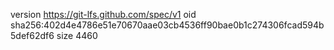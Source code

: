 version https://git-lfs.github.com/spec/v1
oid sha256:402d4e4786e51e70670aae03cb4536ff90bae0b1c274306fcad594b5def62df6
size 4460

